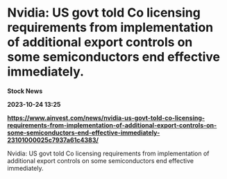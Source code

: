 # Nvidia: US govt told Co licensing requirements from implementation of additional export controls on some semiconductors end effective immediately.
**Stock News**

**2023-10-24 13:25**

**https://www.ainvest.com/news/nvidia-us-govt-told-co-licensing-requirements-from-implementation-of-additional-export-controls-on-some-semiconductors-end-effective-immediately-23101000025c7937a61c4383/**

Nvidia: US govt told Co licensing requirements from implementation of additional export controls on some semiconductors end effective immediately.
